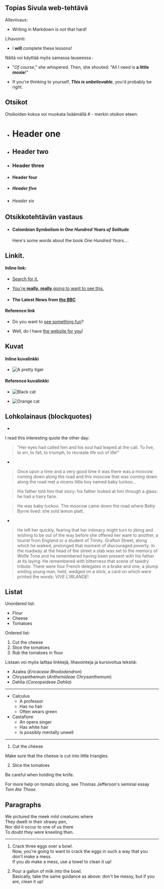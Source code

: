 ## Topias Sivula web-tehtävä

Alleviivaus:  
 - Writing in Markdown is _not_ that hard!

Lihavointi:  
- I **will** complete these lessons!

Näitä voi käyttää myös samassa lauseessa :
- "_Of course_," she whispered. Then, she shouted: "All I need is **a little moxie**!"

- If you're thinking to yourself, **_This is unbelievable_**, you'd probably be right.


## Otsikot
Otsikoiden kokoa voi muokata lisäämällä # - merkin otsikon eteen:
- # Header one
- ## Header two
- ### Header three
- #### Header four
- ##### Header five
- ###### Header six


## Otsikkotehtävän vastaus

- #### Colombian Symbolism in _One Hundred Years of Solitude_

  Here's some words about the book _One Hundred Years..._.

## Linkit.
#### Inline link:
- [Search for it.](www.google.com)

- [You're **really, really** going to want to see this.](www.dailykitten.com)

- #### The Latest News from [the BBC](www.bbc.com/news)

#### Reference link

- Do you want to [see something fun][]?

- Well, do I have [the website for you][]!

[see something fun]: www.zombo.com
[the website for you]: www.stumbleupon.com

## Kuvat

#### Inline kuvalinkki

- ![A pretty tiger](https://upload.wikimedia.org/wikipedia/commons/5/56/Tiger.50.jpg)

#### Reference kuvalinkki

- ![Black cat][]

- ![Orange cat][]

[Black cat]: https://upload.wikimedia.org/wikipedia/commons/a/a3/81_INF_DIV_SSI.jpg

[Orange cat]: https://icons.iconarchive.com/icons/google/noto-emoji-animals-nature/256/22221-cat-icon.png

## Lohkolainaus (blockquotes)

- 
I read this interesting quote the other day:

> "Her eyes had called him and his soul had leaped at the call. To live, to err, to fall, to triumph, to recreate life out of life!"

-
>Once upon a time and a very good time it was there was a moocow coming down along the road and this moocow that was coming down along the road met a nicens little boy named baby tuckoo...

>His father told him that story: his father looked at him through a glass: he had a hairy face.

>He was baby tuckoo. The moocow came down the road where Betty Byrne lived: she sold lemon platt.
-
>He left her quickly, fearing that her intimacy might turn to jibing and wishing to be out of the way before she offered her ware to another, a tourist from England or a student of Trinity. Grafton Street, along which he walked, prolonged that moment of discouraged poverty. In the roadway at the head of the street a slab was set to the memory of Wolfe Tone and he remembered having been present with his father at its laying. He remembered with bitterness that scene of tawdry tribute. There were four French delegates in a brake and one, a plump smiling young man, held, wedged on a stick, a card on which were printed the words: _VIVE L'IRLANDE_!

## Listat

Unordered list:

* Flour
* Cheese
* Tomatoes

Ordered list:

1. Cut the cheese
2. Slice the tomatoes
3. Rub the tomatoes in flour

Listaan voi myös laittaa linkkejä, lihavointeja ja kursivoitua tekstiä:

* Azalea (_Ericaceae Rhododendron_)
* Chrysanthemum (_Anthemideae Chrysanthemum_)
* Dahlia (_Coreopsideae Dahlia_)
___

* Calculus
  * A professor
  * Has no hair
  * Often wears green
* Castafiore
  * An opera singer
  * Has white hair
  * Is possibly mentally unwell 

______

1. Cut the cheese

 Make sure that the cheese is cut into little triangles.

2. Slice the tomatoes

 Be careful when holding the knife.
 
 For more help on tomato slicing, see Thomas Jefferson's seminal essay _Tom Ate Those_.

  ## Paragraphs

We pictured the meek mild creatures where  
They dwelt in their strawy pen,  
Nor did it occur to one of us there  
To doubt they were kneeling then.

___ 

  
1. Crack three eggs over a bowl.  
Now, you're going to want to crack the eggs in such a way that you don't make a mess.  
If you _do_ make a mess, use a towel to clean it up!

2. Pour a gallon of milk into the bowl.  
Basically, take the same guidance as above: don't be messy, but if you are, clean it up!
